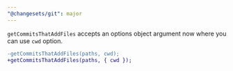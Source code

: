 ```yaml
---
"@changesets/git": major
---
```


`getCommitsThatAddFiles` accepts an options object argument now where you can use `cwd` option.

```diff
-getCommitsThatAddFiles(paths, cwd);
+getCommitsThatAddFiles(paths, { cwd });
```
